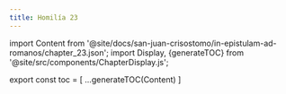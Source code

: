 ```yaml
---
title: Homilía 23
---
```


import Content from '@site/docs/san-juan-crisostomo/in-epistulam-ad-romanos/chapter_23.json';
import Display, {generateTOC} from '@site/src/components/ChapterDisplay.js';

<Display data={Content} />

export const toc = [
  ...generateTOC(Content)
]
